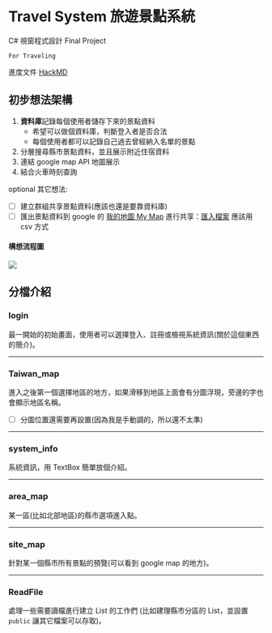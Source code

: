 # Travel System 旅遊景點系統
C# 視窗程式設計 Final Project 
```
For Traveling
```
進度文件 [HackMD](https://hackmd.io/ko7Dfvz0SxCt5Dv3YDDDzQ?view)


## 初步想法架構
1. **資料庫**記錄每個使用者儲存下來的景點資料
	- 希望可以做個資料庫，判斷登入者是否合法
	- 每個使用者都可以記錄自己過去曾經納入名單的景點
3. 分層搜尋縣市景點資料，並且展示附近住宿資料
4. 連結 google map API 地圖展示
5. 結合火車時刻查詢

optional 其它想法:
- [ ] 建立群組共享景點資料(應該也還是要靠資料庫)
- [ ] 匯出景點資料到 google 的 [我的地圖 My Map](https://www.google.com/intl/zh-TW/maps/about/mymaps/) 進行共享：[匯入檔案](https://support.google.com/mymaps/answer/3024836?co=GENIE.Platform%3DDesktop&hl=zh-Hant) 應該用 csv 方式

#### 構想流程圖
![](https://i.imgur.com/sRd404e.jpg)


## 分檔介紹
### login
最一開始的初始畫面，使用者可以選擇登入、註冊或檢視系統資訊(關於這個東西的簡介)。
<hr/>

### Taiwan_map
進入之後第一個選擇地區的地方，如果滑移到地區上面會有分圖浮現，旁邊的字也會顯示地區名稱。
- [ ] 分圖位置還需要再設置(因為我是手動調的，所以還不太準) 
<hr/>

### system_info
系統資訊，用 TextBox 簡單放個介紹。
<hr/>

### area_map
某一區(比如北部地區)的縣市選項進入點。
<hr/>

### site_map
針對某一個縣市所有景點的預覽(可以看到 google map 的地方)。
<hr/>

### ReadFile
處理一些需要讀檔進行建立 List 的工作們
(比如建理縣市分區的 List，並設置 `public` 讓其它檔案可以存取)。
